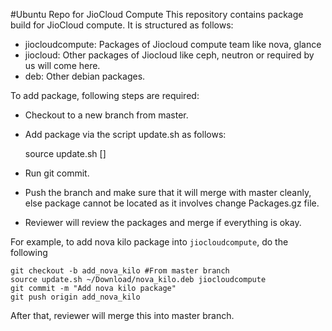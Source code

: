#Ubuntu Repo for JioCloud Compute
This repository contains package build for JioCloud compute. It is structured as follows:

- jiocloudcompute: Packages of Jiocloud compute team like nova, glance
- jiocloud: Other packages of Jiocloud like ceph, neutron or required by us will come here.
- deb: Other debian packages.

To add package, following steps are required:

- Checkout to a new branch from master.
- Add package via the script update.sh as follows:

    source update.sh <package file path> [<path which is default to deb>]
- Run git commit.
- Push the branch and make sure that it will merge with master cleanly, else package cannot be located as it involves change Packages.gz file.
- Reviewer will review the packages and merge if everything is okay.

For example, to add nova kilo package into `jiocloudcompute`, do the following

    git checkout -b add_nova_kilo #From master branch
    source update.sh ~/Download/nova_kilo.deb jiocloudcompute
    git commit -m "Add nova kilo package"
    git push origin add_nova_kilo

After that, reviewer will merge this into master branch.

